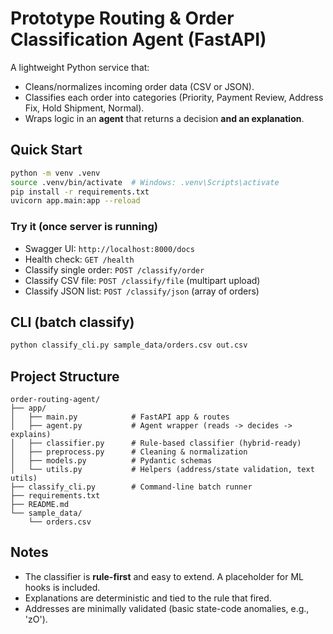 # Prototype Routing & Order Classification Agent (FastAPI)

A lightweight Python service that:
- Cleans/normalizes incoming order data (CSV or JSON).
- Classifies each order into categories (Priority, Payment Review, Address Fix, Hold Shipment, Normal).
- Wraps logic in an **agent** that returns a decision **and an explanation**.

## Quick Start

```bash
python -m venv .venv  
source .venv/bin/activate  # Windows: .venv\Scripts\activate
pip install -r requirements.txt
uvicorn app.main:app --reload
```

### Try it (once server is running)

- Swagger UI: `http://localhost:8000/docs`
- Health check: `GET /health`
- Classify single order: `POST /classify/order`
- Classify CSV file: `POST /classify/file` (multipart upload)
- Classify JSON list: `POST /classify/json` (array of orders)

## CLI (batch classify)
```bash
python classify_cli.py sample_data/orders.csv out.csv
```

## Project Structure
```text
order-routing-agent/
├── app/
│   ├── main.py            # FastAPI app & routes
│   ├── agent.py           # Agent wrapper (reads -> decides -> explains)
│   ├── classifier.py      # Rule-based classifier (hybrid-ready)
│   ├── preprocess.py      # Cleaning & normalization
│   ├── models.py          # Pydantic schemas
│   └── utils.py           # Helpers (address/state validation, text utils)
├── classify_cli.py        # Command-line batch runner
├── requirements.txt
├── README.md
└── sample_data/
    └── orders.csv
```

## Notes
- The classifier is **rule-first** and easy to extend. A placeholder for ML hooks is included.
- Explanations are deterministic and tied to the rule that fired.
- Addresses are minimally validated (basic state-code anomalies, e.g., 'zO').